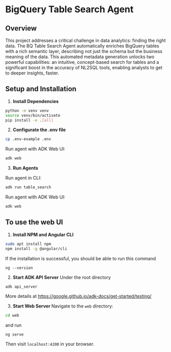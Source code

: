 # BigQuery Table Search Agent

## Overview

This project addresses a critical challenge in data analytics: finding the right data. The BQ Table Search Agent automatically enriches BigQuery tables with a rich semantic layer, describing not just the schema but the business meaning of the data. This automated metadata generation unlocks two powerful capabilities: an intuitive, concept-based search for tables and a significant boost in the accuracy of NL2SQL tools, enabling analysts to get to deeper insights, faster.

## Setup and Installation

1. **Install Dependencies**

```bash
python -m venv venv
source venv/bin/activate
pip install -e .[all]
```
2. **Configurate the .env file**

```bash
cp .env-example .env
```


Run agent with ADK Web UI:

```bash
adk web
```

3. **Run Agents**

Run agent in CLI:

```bash
adk run table_search
```

Run agent with ADK Web UI:

```bash
adk web
```


## To use the web UI

1. **Install NPM and Angular CLI**
```bash
sudo apt install npm
npm install -g @angular/cli
```

If the installation is successful, you should be able to run this command
```
ng --version
```


2. **Start ADK API Server**
Under the root directory
```bash
adk api_server
```
More details at https://google.github.io/adk-docs/get-started/testing/


3. **Start Web Server**
Navigate to the `web` directory:
```bash
cd web
```

and run
```
ng serve
```

Then visit `localhost:4200` in your browser.

